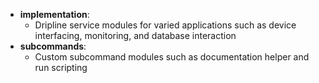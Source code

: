 - **implementation**:
  - Dripline service modules for varied applications such as device interfacing, monitoring, and database interaction  
- **subcommands**:
  - Custom subcommand modules such as documentation helper and run scripting  
